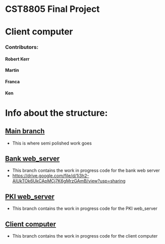 # CST8805 Final Project

# Client computer

### Contributors: 
#### Robert Kerr 
#### Martin
#### Franca
#### Ken

# Info about the structure:

## [Main branch](https://github.com/rockwarrior3/CST8805_Final_Project/tree/main)
 - This is where semi polished work goes 
 
## [Bank web_server](https://github.com/rockwarrior3/CST8805_Final_Project/blob/bank_web_server/README.md)
 - This branch contains the work in progress code for the bank web server
 - https://drive.google.com/file/d/1i3h2-AlUkTOk6UkCApMCj7K6gMrzGAmB/view?usp=sharing

## [PKI web_server](https://github.com/rockwarrior3/CST8805_Final_Project/tree/pki_web_server)
 - This branch contains the work in progress code for the PKI web_server
 
## [Client computer](https://github.com/rockwarrior3/CST8805_Final_Project/tree/client_computer)
 - This branch contains the work in progress code for the client computer
